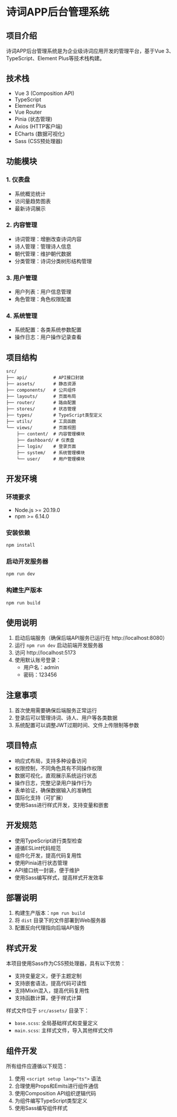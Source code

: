 # 诗词APP后台管理系统

## 项目介绍

诗词APP后台管理系统是为企业级诗词应用开发的管理平台，基于Vue 3、TypeScript、Element Plus等技术栈构建。

## 技术栈

- Vue 3 (Composition API)
- TypeScript
- Element Plus
- Vue Router
- Pinia (状态管理)
- Axios (HTTP客户端)
- ECharts (数据可视化)
- Sass (CSS预处理器)

## 功能模块

### 1. 仪表盘

- 系统概览统计
- 访问量趋势图表
- 最新诗词展示

### 2. 内容管理

- 诗词管理：增删改查诗词内容
- 诗人管理：管理诗人信息
- 朝代管理：维护朝代数据
- 分类管理：诗词分类树形结构管理

### 3. 用户管理

- 用户列表：用户信息管理
- 角色管理：角色权限配置

### 4. 系统管理

- 系统配置：各类系统参数配置
- 操作日志：用户操作记录查看

## 项目结构

```
src/
├── api/          # API接口封装
├── assets/       # 静态资源
├── components/   # 公共组件
├── layouts/      # 页面布局
├── router/       # 路由配置
├── stores/       # 状态管理
├── types/        # TypeScript类型定义
├── utils/        # 工具函数
└── views/        # 页面视图
    ├── content/  # 内容管理模块
    ├── dashboard/ # 仪表盘
    ├── login/    # 登录页面
    ├── system/   # 系统管理模块
    └── user/     # 用户管理模块
```

## 开发环境

### 环境要求

- Node.js >= 20.19.0
- npm >= 6.14.0

### 安装依赖

```bash
npm install
```

### 启动开发服务器

```bash
npm run dev
```

### 构建生产版本

```bash
npm run build
```

## 使用说明

1. 启动后端服务（确保后端API服务已运行在 http://localhost:8080）
2. 运行 `npm run dev` 启动前端开发服务器
3. 访问 http://localhost:5173
4. 使用默认账号登录：
    - 用户名：admin
    - 密码：123456

## 注意事项

1. 首次使用需要确保后端服务正常运行
2. 登录后可以管理诗词、诗人、用户等各类数据
3. 系统配置可以调整JWT过期时间、文件上传限制等参数

## 项目特点

- 响应式布局，支持多种设备访问
- 权限控制，不同角色具有不同操作权限
- 数据可视化，直观展示系统运行状态
- 操作日志，完整记录用户操作行为
- 表单验证，确保数据输入的准确性
- 国际化支持（可扩展）
- 使用Sass进行样式开发，支持变量和嵌套

## 开发规范

- 使用TypeScript进行类型检查
- 遵循ESLint代码规范
- 组件化开发，提高代码复用性
- 使用Pinia进行状态管理
- API接口统一封装，便于维护
- 使用Sass编写样式，提高样式开发效率

## 部署说明

1. 构建生产版本：`npm run build`
2. 将 `dist` 目录下的文件部署到Web服务器
3. 配置反向代理指向后端API服务

## 样式开发

本项目使用Sass作为CSS预处理器，具有以下优势：

- 支持变量定义，便于主题定制
- 支持嵌套语法，提高代码可读性
- 支持Mixin混入，提高代码复用性
- 支持函数计算，便于样式计算

样式文件位于 `src/assets/` 目录下：

- `base.scss`: 全局基础样式和变量定义
- `main.scss`: 主样式文件，导入其他样式文件

## 组件开发

所有组件应遵循以下规范：

1. 使用 `<script setup lang="ts">` 语法
2. 合理使用Props和Emits进行组件通信
3. 使用Composition API组织逻辑代码
4. 为组件编写TypeScript类型定义
5. 使用Sass编写组件样式